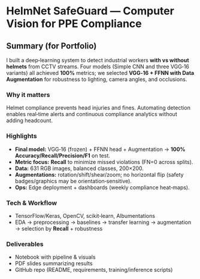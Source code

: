 
# HelmNet SafeGuard — Computer Vision for PPE Compliance

## Summary (for Portfolio)
I built a deep‑learning system to detect industrial workers **with vs without helmets** from CCTV streams. Four models
(Simple CNN and three VGG‑16 variants) all achieved **100%** metrics; we selected **VGG‑16 + FFNN with Data Augmentation**
for robustness to lighting, camera angles, and occlusions.

### Why it matters
Helmet compliance prevents head injuries and fines. Automating detection enables real‑time alerts and continuous
compliance analytics without adding headcount.

### Highlights
- **Final model:** VGG‑16 (frozen) + FFNN head + Augmentation → **100% Accuracy/Recall/Precision/F1** on test.
- **Metric focus:** **Recall** to minimize missed violations (FN=0 across splits).
- **Data:** 631 RGB images, balanced classes, 200×200.
- **Augmentations:** rotation/shift/shear/zoom; no horizontal flip (safety badges/graphics may be orientation‑sensitive).
- **Ops:** Edge deployment + dashboards (weekly compliance heat‑maps).

### Tech & Workflow
- TensorFlow/Keras, OpenCV, scikit‑learn, Albumentations
- EDA → preprocessing → baselines → transfer learning → augmentation → selection by **Recall** + robustness

### Deliverables
- Notebook with pipeline & visuals
- PDF slides summarizing results
- GitHub repo (README, requirements, training/inference scripts)
